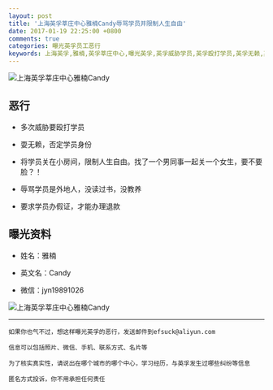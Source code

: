 ```yaml
---
layout: post
title: '上海英孚莘庄中心雅楠Candy辱骂学员并限制人生自由'
date: 2017-01-19 22:25:00 +0800
comments: true
categories: 曝光英孚员工恶行
keywords: 上海英孚,雅楠,英孚莘庄中心,曝光英孚,英孚威胁学员,英孚殴打学员,英孚无赖,英孚限制人生自由,英孚辱骂学员
---
```

![上海英孚莘庄中心雅楠Candy](http://wx2.sinaimg.cn/mw690/81576abcgy1fbv65qo173j20qo0qognt.jpg)

## 恶行

- 多次威胁要殴打学员
<!--more-->

- 耍无赖，否定学员身份


- 将学员关在小房间，限制人生自由。找了一个男同事一起关一个女生，要不要脸？！


- 辱骂学员是外地人，没读过书，没教养


- 要求学员办假证，才能办理退款

## 曝光资料
- 姓名：雅楠

- 英文名：Candy

- 微信：jyn19891026

![上海英孚莘庄中心雅楠Candy](http://wx3.sinaimg.cn/mw690/81576abcgy1fbwc8ugsytj20ji0hyjtr.jpg)

***
	如果你也气不过，想这样曝光英孚的恶行，发送邮件到efsuck@aliyun.com

	信息可以包括照片、微信、手机、联系方式、名片等

	为了核实真实性，请说出在哪个城市的哪个中心，学习经历，与英孚发生过哪些纠纷等信息

	匿名方式投诉，你不用承担任何责任
